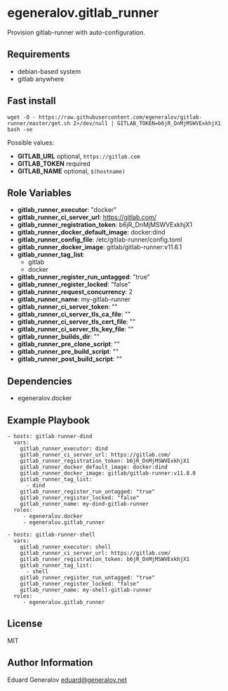egeneralov.gitlab_runner
========================

Provision gitlab-runner with auto-configuration.

Requirements
------------

- debian-based system
- gitlab anywhere

Fast install
------------

    wget -O - https://raw.githubusercontent.com/egeneralov/gitlab-runner/master/get.sh 2>/dev/null | GITLAB_TOKEN=b6jR_DnMjMSWVExkhjX1 bash -xe

Possible values:

- **GITLAB_URL** optional, `https://gitlab.com`
- **GITLAB_TOKEN** required
- **GITLAB_NAME** optional, `$(hostname)`


Role Variables
--------------

- **gitlab_runner_executor**: "docker"
- **gitlab_runner_ci_server_url**: https://gitlab.com/
- **gitlab_runner_registration_token**: b6jR_DnMjMSWVExkhjX1
- **gitlab_runner_docker_default_image**: docker:dind
- **gitlab_runner_config_file**: /etc/gitlab-runner/config.toml
- **gitlab_runner_docker_image**: gitlab/gitlab-runner:v11.6.1
- **gitlab_runner_tag_list**:
  - gitlab
  - docker
- **gitlab_runner_register_run_untagged**: "true"
- **gitlab_runner_register_locked**: "false"
- **gitlab_runner_request_concurrency**: 2
- **gitlab_runner_name**: my-gitlab-runner
- **gitlab_runner_ci_server_token**: ""
- **gitlab_runner_ci_server_tls_ca_file**: ""
- **gitlab_runner_ci_server_tls_cert_file**: ""
- **gitlab_runner_ci_server_tls_key_file**: ""
- **gitlab_runner_builds_dir**: ""
- **gitlab_runner_pre_clone_script**: ""
- **gitlab_runner_pre_build_script**: ""
- **gitlab_runner_post_build_script**: ""

Dependencies
------------

- egeneralov.docker

Example Playbook
----------------

    - hosts: gitlab-runner-dind
      vars:
        gitlab_runner_executor: dind
        gitlab_runner_ci_server_url: https://gitlab.com/
        gitlab_runner_registration_token: b6jR_DnMjMSWVExkhjX1
        gitlab_runner_docker_default_image: docker:dind
        gitlab_runner_docker_image: gitlab/gitlab-runner:v11.8.0
        gitlab_runner_tag_list:
          - dind
        gitlab_runner_register_run_untagged: "true"
        gitlab_runner_register_locked: "false"
        gitlab_runner_name: my-dind-gitlab-runner
      roles:
         - egeneralov.docker
         - egeneralov.gitlab_runner
    
    - hosts: gitlab-runner-shell
      vars:
        gitlab_runner_executor: shell
        gitlab_runner_ci_server_url: https://gitlab.com/
        gitlab_runner_registration_token: b6jR_DnMjMSWVExkhjX1
        gitlab_runner_tag_list:
          - shell
        gitlab_runner_register_run_untagged: "true"
        gitlab_runner_register_locked: "false"
        gitlab_runner_name: my-shell-gitlab-runner
      roles:
         - egeneralov.gitlab_runner
    

License
-------

MIT

Author Information
------------------

Eduard Generalov <eduard@generalov.net>
